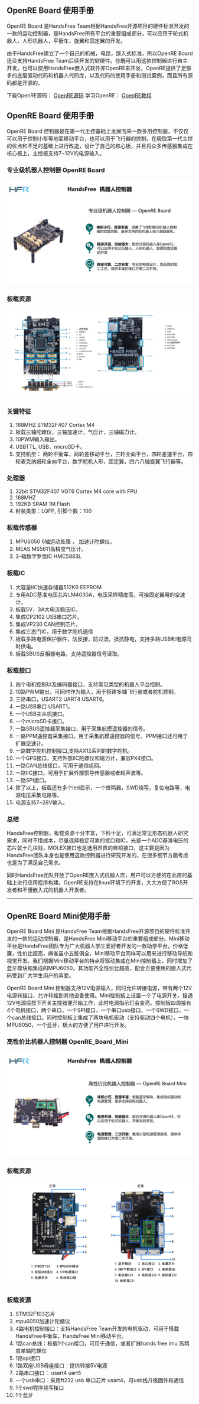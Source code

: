 ## OpenRE Board 使用手册

OpenRE Board 是HandsFree Team根据HandsFree开源项目的硬件标准开发的一款的运动控制器，是HandsFree所有平台的重要组成部分，可以应用于轮式机器人，人形机器人，平衡车，旋翼和固定翼的开发。

由于HandsFree建立了一个自己的机械，电路，嵌入式标准，所以OpenRE Board还会支持HandsFree Team后续开发的软硬件。你既可以用这款控制器进行自主开发，也可以使用HandsFree嵌入式软件库OpenRE来开发，OpenRE提供了足够多的底层驱动代码和机器人代码库，以及代码的使用手册和测试案例，而且所有源码都是开源的。

下载OpenRE源码： [OpenRE源码](https://github.com/HANDS-FREE/OpenRE)
学习OpenRE： [OpenRE教程](/docs/OpenRE/README.md)

## OpenRE Board 使用手册

OpenRE Board 控制器是在第一代主控基础上发展而来一款多用控制器，不仅仅可以用于控制小车等地面移动平台，也可以用于飞行器的控制，在吸取第一代主控的优点和不足的基础上进行改造，设计了自己的核心板，并且将众多传感器集成在核心板上，主控板支持7~12V的电源输入。

### 专业级机器人控制器 OpenRE Board 
![OpenRE_Board](/images/Hardware/OpenRE_Board/OpenRE_Board.jpg) 

### 板载资源
![OpenRE_Board_Resource](/images/Hardware/OpenRE_Board/OpenRE_Board_Resource.jpg) 

### 关键特征
1.	168MHZ  STM32F407  Cortex M4
2.	板载三轴陀螺仪，三轴加速计，气压计，三轴磁力计。
3.	10PWM输入输出。
4.	USBTTL,  USB，microSD卡。
5.	支持机型： 两轮平衡车，两轮差移动平台，三轮全向平台，四轮差速平台，四轮麦克纳姆轮全向平台，数字舵机人形，固定翼，四六八轴旋翼飞行器等。

### 处理器
1.	32bit STM32F407 VGT6 Cortex M4 core with FPU
2.	168MHZ
3.	192KB SRAM  1M Flash
4.	封装类型：LQFP,   引脚个数：100

### 板载传感器
1.	MPU6050 6轴运动处理 ， 加速计陀螺仪。
2.	MEAS MS5611高精度气压计。
3.	3-轴数字罗盘IC HMC5883L

### 板载IC
1.	大容量IIC快速存储器512KB EEPROM
2.	专用ADC基准电压芯片LM4030A，电压采样精度高，可接固定翼用的空速计。
3.	板载5V，3A大电流稳压IC。
4.	集成CP2102 USB串口芯片。
5.	集成VP230 CAN控制芯片。
6.	集成三态门IC，用于数字舵机通信
7.	板载多路电源保护器件，防反接，防过流，抵抗静电，支持多路USB和电源同时供电。
8.	板载SBUS反相器电路，支持遥控器信号读取。

### 板载接口
1.	四个电机控制以及编码器接口，支持常见类型的机器人平台控制。
2.	10路PWM输出，可同时作为输入，用于搭建多轴飞行器或者舵机控制。
3.	三路串口，USART2  UART4  USART6。
4.	一路USB串口 USART1。
5.	一个USB主从机接口。
6.	一个microSD卡接口。
7.	一路SBUS遥控器采集接口，用于采集航模遥控器的信号。
8.	一路PPM遥控器采集接口，用于采集航模遥控器的信号，PPM接口还可用于扩展空速计。
9.	一路数字舵机控制接口,支持AX12系列的数字舵机。
10.	一个GPS接口，支持外部IIC陀螺仪和磁力计，兼容PX4接口。
11.	一路CAN总线接口，可用于通信组网。
12.	一路IIC接口，可用于扩展外部惯导传感器或者超声波等。
13.	一路SPI接口。
14.	除了以上，板载还有多个led显示，一个蜂鸣器，SWD烧写，复位电路等，电源电压采集电路等。
15.	电源支持7~28V输入。

### 总结
HandsFree控制器，板载资源十分丰富，下料十足，可满足常见形态机器人研究需求，同时不惜成本，尽量选择稳定可靠的接口和IC，光是一个ADC基准电压的芯片就十几块钱，MOLEX接口也是选用昂贵的自锁接口，这主要是因为HandsFree团队本身也是使用这款控制器进行研究开发的，在很多细节方面考虑也是为了满足自己需求。

同时HandsFree团队开放了OpenRE嵌入式机器人库，用户可以方便的在此库的基础上进行应用程序构建。OpenRE支持在linux环境下的开发，大大方便了ROS开发者和不懂嵌入式的机器人开发者。

---

## OpenRE Board Mini使用手册

OpenRE Board Mini 是HandsFree Team根据HandsFree开源项目的硬件标准开发的一款的运动控制器，是HandsFree Mini移动平台的重要组成部分。Mini移动平台是HandsFree团队专为广大机器人学生爱好者开发的一款助学平台，价格低廉，性价比超高，麻雀虽小五脏俱全，Mini移动平台同样可以用来进行移动导航和视觉开发。我们根据Mini移动平台的特点将驱动集成在Mini控制器上。同时增加了蓝牙模块和集成的MPU6050。其功能齐全性价比超高，配合方便使用的嵌入式代码受到广大学生用户的喜爱。

OpenRE Board Mini 控制器支持12V电源输入，同时允许转接电源，带有两个12V电源转接口，允许转接到其他设备使用。Mini控制板上设置一个了电源开关，接通12V电源后按下开关主控器便开始工作，此时电源指示灯会变亮。控制板四周接有4个电机接口，两个串口，一个SPI接口，一个串口usb接口，一个SWD接口，一个can总线接口。同时控制板上集成了两块电机驱动（支持驱动四个电机），一块MPU6050，一个蓝牙，极大的方便了用户进行开发。

### 高性价比机器人控制器 OpenRE_Board_Mini
![OpenRE_Board_Mini](/images/Hardware/OpenRE_Board/OpenRE_Board_Mini.jpg) 

### 板载资源
![OpenRE_Board_Mini_Resource](/images/Hardware/OpenRE_Board/OpenRE_Board_Mini_Resource.jpg) 

### 板载资源
1. STM32F103芯片
2. mpu6050加速计陀螺仪
3. 4路电机控制接口：支持HandsFree Team开发的电机驱动，可用于搭载HandsFree平衡车，HandsFree Mini移动平台。
4. 1路can总线：板载1个can接口，可用于通信，或者扩展hands free imu 高精度单轴陀螺仪
5. 1路spi接口
6. 1路双座USB母座接口：提供转接5V电源
7. 2路串口接口： usart4  uart5
8. 一个usb串口：采用ft232 usb 串口芯片  usart4，可usb线升级固件和通信
9. 1个swd程序烧写接口
10. 1个蓝牙

